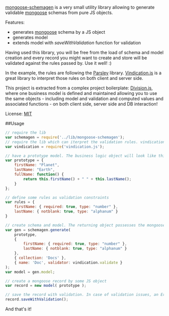 [mongoose-schemagen](https://github.com/imrefazekas/mongoose-schemagen) is a very small utility library allowing to generate validable [mongoose](http://mongoosejs.com) schemas from pure JS objects.

Features:
- generates [mongoose](http://mongoosejs.com) schema by a JS object
- generates model
- extends model with _saveWithValidation_ function for validation

Having used this library, you will be free from the load of schema and model creation and every record you might want to create and store will be validated against the rules passed by. Use it well! :)

In the example, the rules are following the [Parsley](http://parsleyjs.org) library.
[Vindication.js](https://github.com/imrefazekas/vindication.js) is a great library to interpret those rules on both client and server side.

This project is extracted from a complex project boilerplate: [Division.js](https://github.com/imrefazekas/division.js), where one business model is defined and maintained allowing you to use the same objects - including model and validation and computed values and associated functions - on both client side, server side and DB interaction!

License: [MIT](http://www.opensource.org/licenses/mit-license.php)


##Usage
```javascript
// require the lib
var schemagen = require('../lib/mongoose-schemagen');
// require the lib which can iterpret the validation rules. vindication.js is used in this example.
var vindication = require('vindication.js');

// have a prototype model. The business logic object will look like this.
var prototype = {
	firstName: "Planet",
	lastName: "Earth",
	fullName: function() {
		return this.firstName() + " " + this.lastName();
	}
};

// define some rules as validation constraints
var rules = {
	firstName: { required: true, type: "number" },
	lastName: { notblank: true, type: "alphanum" }
}

// create schema and model. The returning object possesses the mongoose model and the schema as well.
var gen = schemagen.generate(
	prototype,
	{
		firstName: { required: true, type: "number" },
		lastName: { notblank: true, type: "alphanum" }
	},
	{ collection: 'Docs' },
	{ name: 'Doc', validator: vindication.validate }
);
var model = gen.model;

// create a mongoose record by some JS object
var record = new model( prototype );

// save the record with validation. In case of validation issues, an Error will be thrown.
record.saveWithValidation();
```

And that's it!